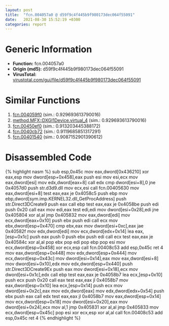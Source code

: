 ```yaml
---
layout: post
title:  "fcn.004057a0 @ d59f9c4f445b9f980173dec064f55091"
date:   2021-08-30 15:52:19 +0300
categories: report
---
```


# Generic Information
- **Function:** fcn.004057a0
- **Origin (md5):** d59f9c4f445b9f980173dec064f55091
- **VirusTotal:** [virustotal.com/gui/file/d59f9c4f445b9f980173dec064f55091][virustotal_ref]



# Similar Functions

1. [fcn.004059f0][similar_1_ref] (sim.: 0.929693613790016)
2. [method.MFX꞉꞉DXGI1Device.virtual\_4][similar_2_ref] (sim.: 0.929693613790016)
3. [fcn.00450ef0][similar_3_ref] (sim.: 0.913203445388172)
4. [fcn.0040cb72][similar_4_ref] (sim.: 0.9119685851317291)
5. [fcn.00401540][similar_5_ref] (sim.: 0.9087152901390612)


# Disassembled Code

{% highlight nasm %}
sub esp,0x45c
mov eax,dword[0x436210]
xor eax,esp
mov dword[esp+0x458],eax
push esi
mov esi,ecx
mov eax,dword[esi]
mov edx,dword[eax+8]
call edx
cmp dword[esi+8],0
jne 0x4057d0
push str.d3d9.dll
mov ecx,esi
call fcn.00405630
mov eax,dword[esi+8]
test eax,eax
je 0x4058c5
push ebp
mov ebp,dword[sym.imp.KERNEL32.dll_GetProcAddress]
push str.Direct3DCreate9
push eax
call ebp
test eax,eax
je 0x4058be
push edi
push 0x20
call eax
mov edi,eax
test edi,edi
mov dword[esi+0x28],edi
jne 0x405804
xor al,al
jmp 0x405832
mov eax,dword[edi]
mov ecx,dword[eax+0x10]
push ebx
push edi
call ecx
mov ebx,dword[esp+0x470]
cmp ebx,eax
mov dword[esi+0xc],eax
jae 0x40582f
mov edx,dword[edi]
mov ecx,dword[edx+0x14]
lea eax,[esp+0x1c]
push eax
push 0
push ebx
push edi
call ecx
test eax,eax
je 0x40584c
xor al,al
pop ebx
pop edi
pop ebp
pop esi
mov ecx,dword[esp+0x458]
xor ecx,esp
call fcn.00408c53
add esp,0x45c
ret 4
mov eax,dword[esp+0x448]
mov edx,dword[esp+0x444]
mov ecx,dword[esp+0x43c]
mov dword[esi+0x14],eax
mov eax,dword[esi+8]
mov dword[esi+0x10],edx
mov edx,dword[esp+0x440]
push str.Direct3DCreate9Ex
push eax
mov dword[esi+0x18],ecx
mov dword[esi+0x1c],edx
call ebp
test eax,eax
je 0x4058b7
lea ecx,[esp+0x10]
push ecx
push 0x20
call eax
test eax,eax
jl 0x4058b7
mov eax,dword[esp+0x10]
lea ecx,[esp+0x14]
push ecx
mov dword[esi+0x2c],eax
mov edx,dword[eax]
mov edx,dword[edx+0x54]
push ebx
push eax
call edx
test eax,eax
jl 0x4058b7
mov eax,dword[esp+0x14]
mov ecx,dword[esp+0x18]
mov dword[esi+0x20],eax
mov dword[esi+0x24],ecx
mov al,1
jmp 0x405831
xor al,al
jmp 0x405833
mov ecx,dword[esp+0x45c]
pop esi
xor ecx,esp
xor al,al
call fcn.00408c53
add esp,0x45c
ret 4
{% endhighlight %}


[similar_1_ref]: /report/fcn.004059f0@d59f9c4f445b9f980173dec064f55091
[similar_2_ref]: /report/method.MFX꞉꞉DXGI1Device.virtual_4@d59f9c4f445b9f980173dec064f55091
[similar_3_ref]: /report/fcn.00450ef0@4fe6510221c33bf023f6abed461fc13f
[similar_4_ref]: /report/fcn.0040cb72@5f763449465a14d1cdb5ea67e2f984d0
[similar_5_ref]: /report/fcn.00401540@d4e56c7d970c209a3a2b3c4b4cc5e586
[virustotal_ref]: https://www.virustotal.com/gui/file/d59f9c4f445b9f980173dec064f55091